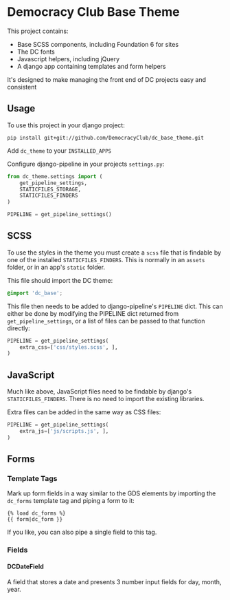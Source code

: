 # Democracy Club Base Theme

This project contains:

* Base SCSS components, including Foundation 6 for sites
* The DC fonts
* Javascript helpers, including jQuery
* A django app containing templates and form helpers

It's designed to make managing the front end of DC projects easy and consistent

## Usage

To use this project in your django project:

`pip install git+git://github.com/DemocracyClub/dc_base_theme.git`

Add `dc_theme` to your `INSTALLED_APPS`

Configure django-pipeline in your projects `settings.py`:

```python
from dc_theme.settings import (
    get_pipeline_settings,
    STATICFILES_STORAGE,
    STATICFILES_FINDERS
)

PIPELINE = get_pipeline_settings()
```

## SCSS

To use the styles in the theme you must create a `scss` file that is findable by one of the installed `STATICFILES_FINDERS`. This is normally in an `assets` folder, or in an app's `static` folder.

This file should import the DC theme:

```css
@import 'dc_base';
```

This file then needs to be added to django-pipeline's `PIPELINE` dict. This can either be done by modifying the PIPELINE dict returned from `get_pipeline_settings`, or a list of files can be passed to that function directly:

```python
PIPELINE = get_pipeline_settings(
    extra_css=['css/styles.scss', ],
)
```

## JavaScript

Much like above, JavaScript files need to be findable by django's `STATICFILES_FINDERS`. There is no need to import the existing libraries.

Extra files can be added in the same way as CSS files:

```python
PIPELINE = get_pipeline_settings(
    extra_js=['js/scripts.js', ],
)
```

## Forms

### Template Tags


Mark up form fields in a way similar to the GDS elements by importing the `dc_forms` template tag and piping a form to it:

```
{% load dc_forms %}
{{ form|dc_form }}
```

If you like, you can also pipe a single field to this tag.

### Fields

#### DCDateField

A field that stores a date and presents 3 number input fields for day, month, year.
